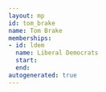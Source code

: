 ```yaml
---
layout: mp
id: tom_brake
name: Tom Brake
memberships:
- id: ldem
  name: Liberal Democrats
  start: 
  end: 
autogenerated: true
---
```

